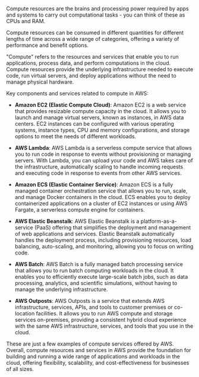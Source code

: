 Compute resources are the brains and processing power required by apps and systems to carry out computational tasks - you can think of these as CPUs and RAM.

Compute resources can be consumed in different quantities for different lengths of time across a wide range of categories, offering a variety of performance and benefit options.

"Compute" refers to the resources and services that enable you to run applications, process data, and perform computations in the cloud. Compute resources provide the underlying infrastructure needed to execute code, run virtual servers, and deploy applications without the need to manage physical hardware.

Key components and services related to compute in AWS:
* **Amazon EC2 (Elastic Compute Cloud)**: Amazon EC2 is a web service that provides resizable compute capacity in the cloud. It allows you to launch and manage virtual servers, known as instances, in AWS data centers. EC2 instances can be configured with various operating systems, instance types, CPU and memory configurations, and storage options to meet the needs of different workloads.

* **AWS Lambda**: AWS Lambda is a serverless compute service that allows you to run code in response to events without provisioning or managing servers. With Lambda, you can upload your code and AWS takes care of the infrastructure, automatically scaling to handle incoming requests and executing code in response to events from other AWS services.

* **Amazon ECS (Elastic Container Service)**: Amazon ECS is a fully managed container orchestration service that allows you to run, scale, and manage Docker containers in the cloud. ECS enables you to deploy containerized applications on a cluster of EC2 instances or using AWS Fargate, a serverless compute engine for containers.

* **AWS Elastic Beanstalk**: AWS Elastic Beanstalk is a platform-as-a-service (PaaS) offering that simplifies the deployment and management of web applications and services. Elastic Beanstalk automatically handles the deployment process, including provisioning resources, load balancing, auto-scaling, and monitoring, allowing you to focus on writing code.

* **AWS Batch**: AWS Batch is a fully managed batch processing service that allows you to run batch computing workloads in the cloud. It enables you to efficiently execute large-scale batch jobs, such as data processing, analytics, and scientific simulations, without having to manage the underlying infrastructure.

* **AWS Outposts**: AWS Outposts is a service that extends AWS infrastructure, services, APIs, and tools to customer premises or co-location facilities. It allows you to run AWS compute and storage services on-premises, providing a consistent hybrid cloud experience with the same AWS infrastructure, services, and tools that you use in the cloud.

These are just a few examples of compute services offered by AWS. Overall, compute resources and services in AWS provide the foundation for building and running a wide range of applications and workloads in the cloud, offering flexibility, scalability, and cost-effectiveness for businesses of all sizes.